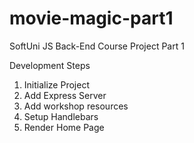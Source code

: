 # movie-magic-part1
SoftUni JS Back-End Course Project Part 1

Development Steps
1. Initialize Project
2. Add Express Server
3. Add workshop resources
4. Setup Handlebars
5. Render Home Page